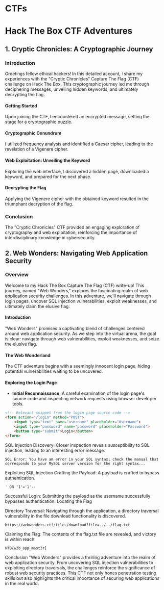 # CTFs

# Hack The Box CTF Adventures

## 1. Cryptic Chronicles: A Cryptographic Journey

### Introduction

Greetings fellow ethical hackers! In this detailed account, I share my experiences with the "Cryptic Chronicles" Capture The Flag (CTF) challenge on Hack The Box. This cryptographic journey led me through deciphering messages, unveiling hidden keywords, and ultimately decrypting the flag.

#### Getting Started

Upon joining the CTF, I encountered an encrypted message, setting the stage for a cryptographic puzzle.

#### Cryptographic Conundrum

I utilized frequency analysis and identified a Caesar cipher, leading to the revelation of a Vigenere cipher.

#### Web Exploitation: Unveiling the Keyword

Exploring the web interface, I discovered a hidden page, downloaded a keyword, and prepared for the next phase.

#### Decrypting the Flag

Applying the Vigenere cipher with the obtained keyword resulted in the triumphant decryption of the flag.

### Conclusion

The "Cryptic Chronicles" CTF provided an engaging exploration of cryptography and web exploitation, reinforcing the importance of interdisciplinary knowledge in cybersecurity.

## 2. Web Wonders: Navigating Web Application Security

### Overview

Welcome to my Hack The Box Capture The Flag (CTF) write-up! This journey, named "Web Wonders," explores the fascinating realm of web application security challenges. In this adventure, we'll navigate through login pages, uncover SQL injection vulnerabilities, exploit weaknesses, and ultimately claim the elusive flag.

#### Introduction

"Web Wonders" promises a captivating blend of challenges centered around web application security. As we step into the virtual arena, the goal is clear: navigate through web vulnerabilities, exploit weaknesses, and seize the elusive flag.

#### The Web Wonderland

The CTF adventure begins with a seemingly innocent login page, hiding potential vulnerabilities waiting to be uncovered.

#### Exploring the Login Page

- **Initial Reconnaissance**: A careful examination of the login page's source code and inspecting network requests using browser developer tools.

```html
<!-- Relevant snippet from the login page source code -->
<form action="/login" method="POST">
    <input type="text" name="username" placeholder="Username">
    <input type="password" name="password" placeholder="Password">
    <button type="submit">Login</button>
</form>

```
SQL Injection Discovery: Closer inspection reveals susceptibility to SQL injection, leading to an interesting error message.
```
SQL Error: You have an error in your SQL syntax; check the manual that corresponds to your MySQL server version for the right syntax...
```
Exploiting SQL Injection
Crafting the Payload: A payload is crafted to bypass authentication.
```
' OR '1'='1'--
```
Successful Login: Submitting the payload as the username successfully bypasses authentication.
Locating the Flag

Directory Traversal: Navigating through the application, a directory traversal vulnerability in the file download functionality is discovered.

```
https://webwonders.ctf/files/download?file=../../flag.txt
```
Claiming the Flag: The contents of the flag.txt file are revealed, and victory is within reach.
```
HTB{w3b_app_mast3r}

```
Conclusion
"Web Wonders" provides a thrilling adventure into the realm of web application security. From uncovering SQL injection vulnerabilities to exploiting directory traversals, the challenges reinforce the significance of robust web security practices. This CTF not only hones penetration testing skills but also highlights the critical importance of securing web applications in the real world.

